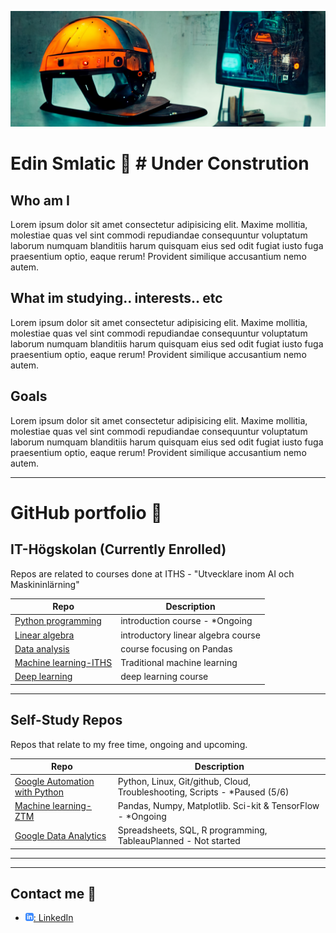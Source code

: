 ![ working as a landsurveyor in construction to a career in machine learning](assets/helmet.png)

# Edin Smlatic :robot:  # Under Constrution

## Who am I

Lorem ipsum dolor sit amet consectetur adipisicing elit. Maxime mollitia, molestiae quas vel sint commodi repudiandae consequuntur voluptatum laborum numquam blanditiis harum quisquam eius sed odit fugiat iusto fuga praesentium optio, eaque rerum! Provident similique accusantium nemo autem.

## What im studying.. interests.. etc

Lorem ipsum dolor sit amet consectetur adipisicing elit. Maxime mollitia, molestiae quas vel sint commodi repudiandae consequuntur voluptatum laborum numquam blanditiis harum quisquam eius sed odit fugiat iusto fuga praesentium optio, eaque rerum! Provident similique accusantium nemo autem.


## Goals

Lorem ipsum dolor sit amet consectetur adipisicing elit. Maxime mollitia, molestiae quas vel sint commodi repudiandae consequuntur voluptatum laborum numquam blanditiis harum quisquam eius sed odit fugiat iusto fuga praesentium optio, eaque rerum! Provident similique accusantium nemo autem.


---

# GitHub portfolio :briefcase:
## IT-Högskolan (Currently Enrolled)
Repos are related to courses done at ITHS - "Utvecklare inom AI och Maskininlärning"

| Repo                                | Description                        |
| ------------------------------      | ---------------------------------- |
| [Python programming][pytprog]       | introduction course - *Ongoing      |
| [Linear algebra][lin_alg]           | introductory linear algebra course |
| [Data analysis][data_analysis]      | course focusing on Pandas          |
| [Machine learning-ITHS][ml-iths]    | Traditional machine learning       |
| [Deep learning][dl]            | deep learning course               |


[ml-iths]: https://github.com/kokchun/Maskininlarning-AI21
[pytprog]: https://github.com/kokchun/Programmering-med-Python
[data_analysis]: https://github.com/kokchun/Databehandling
[lin_alg]: https://github.com/kokchun/Linjar-algebra-21
[dl]: https://github.com/kokchun/Deep-learning-AI21 

---

## Self-Study Repos
Repos that relate to my free time, ongoing and upcoming.

| Repo                    | Description                                   |
| ------------------------------ | --------------------------------------------- |
| [Google Automation with Python][go] | Python, Linux, Git/github, Cloud, Troubleshooting, Scripts  - *Paused (5/6) |
| [Machine learning-ZTM][ml-ztm]      | Pandas, Numpy, Matplotlib. Sci-kit & TensorFlow - *Ongoing         |
| [Google Data Analytics][god]        | Spreadsheets, SQL, R programming, TableauPlanned - Not started    |


[go]: https://github.com/smlatic/Google-it-automation-ES
[ml-ztm]: https://github.com/kokchun/Maskininlarning-AI21
[god]: https://www.coursera.org/professional-certificates/google-data-analytics
---

---

## Contact me :iphone:

- [![linkedIn icon](assets/linkedIn-icon.png): LinkedIn][linkedin]

[linkedin]: https://www.linkedin.com/in/edin-smlatic-377251173/

